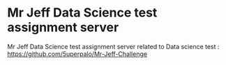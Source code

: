 # Mr Jeff Data Science test assignment server
 
Mr Jeff Data Science test assignment server related to Data science test : https://github.com/5uperpalo/Mr-Jeff-Challenge
